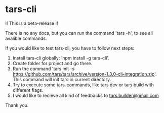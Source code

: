 # tars-cli

!! This is a beta-release !!

There is no any docs, but you can run the command 'tars -h', to see all avalible commands.

If you would like to test tars-cli, you have to follow next steps:

1) Install tars-cli globally: 'npm install -g tars-cli'.
2) Create folder for project and go there.
3) Run the command 'tars init -s https://github.com/tars/tars/archive/version-1.3.0-cli-integration.zip'. This command will init tars in current directory.
4) Try to execute some tars-commands, like tars dev or tars build with different flags.
5) I would like to recieve all kind of feedbacks to tars.builder@gmail.com

Thank you.
